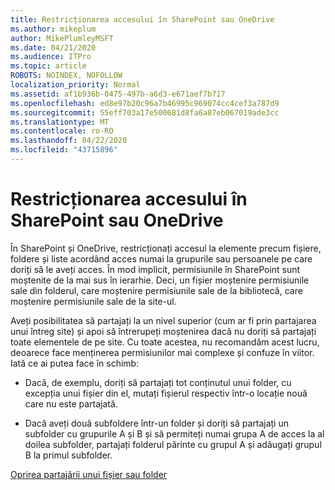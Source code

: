 ```yaml
---
title: Restricționarea accesului în SharePoint sau OneDrive
ms.author: mikeplum
author: MikePlumleyMSFT
ms.date: 04/21/2020
ms.audience: ITPro
ms.topic: article
ROBOTS: NOINDEX, NOFOLLOW
localization_priority: Normal
ms.assetid: af1b936b-0475-497b-a6d3-e671aef7b717
ms.openlocfilehash: ed8e97b20c96a7b46995c969074cc4cef3a787d9
ms.sourcegitcommit: 55eff703a17e500681d8fa6a87eb067019ade3cc
ms.translationtype: MT
ms.contentlocale: ro-RO
ms.lasthandoff: 04/22/2020
ms.locfileid: "43715896"
---
```

# <a name="restrict-access-in-sharepoint-or-onedrive"></a>Restricționarea accesului în SharePoint sau OneDrive

În SharePoint și OneDrive, restricționați accesul la elemente precum fișiere, foldere și liste acordând acces numai la grupurile sau persoanele pe care doriți să le aveți acces. În mod implicit, permisiunile în SharePoint sunt moștenite de la mai sus în ierarhie. Deci, un fișier moștenire permisiunile sale din folderul, care moștenire permisiunile sale de la bibliotecă, care moștenire permisiunile sale de la site-ul.
  
Aveți posibilitatea să partajați la un nivel superior (cum ar fi prin partajarea unui întreg site) și apoi să întrerupeți moștenirea dacă nu doriți să partajați toate elementele de pe site. Cu toate acestea, nu recomandăm acest lucru, deoarece face menținerea permisiunilor mai complexe și confuze în viitor. Iată ce ai putea face în schimb:
  
- Dacă, de exemplu, doriți să partajați tot conținutul unui folder, cu excepția unui fișier din el, mutați fișierul respectiv într-o locație nouă care nu este partajată.
    
- Dacă aveți două subfoldere într-un folder și doriți să partajați un subfolder cu grupurile A și B și să permiteți numai grupa A de acces la al doilea subfolder, partajați folderul părinte cu grupul A și adăugați grupul B la primul subfolder.
    
[Oprirea partajării unui fișier sau folder](https://go.microsoft.com/fwlink/?linkid=2008861)
  

